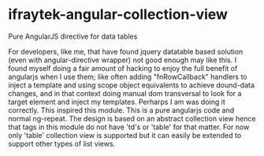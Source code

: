 ifraytek-angular-collection-view
================================

Pure AngularJS directive for data tables

For developers, like me, that have found jquery datatable based solution (even with angular-directive wrapper) not good enough may like this. I found myself doing a fair amount of hacking to enjoy the full benefit of angularjs when I use them; like often adding "fnRowCallback" handlers to inject a template and using scope object equivalents to achieve dound-data changes, and in that context doing manual dom transversal to look for a target element and inject my templates. Perharps I am was doing it correctly. This inspired this module. This is a pure angularjs code and normal ng-repeat. The design is based on an abstract collection view hence that tags in this module do not have 'td's or 'table' for that matter. For now only 'table' collection view is supported but it can easily be extended to support other types of list views. 
